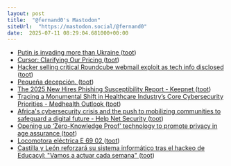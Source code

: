 ```yaml
---
layout: post
title:  "@fernand0's Mastodon"
siteUrl:  "https://mastodon.social/@fernand0"
date:  2025-07-11 08:29:04.681000+00:00
---
```

*  [Putin is invading more than Ukraine ](https://www.politico.eu/article/vladimir-putin-invasion-ukraine-russia-romania-elections-democracy-nato-eu-donald-trump) ([toot](https://mastodon.social/@fernand0/114833656687843383))
*  [Cursor: Clarifying Our Pricing ](https://simonwillison.net/2025/Jul/5/cursor-clarifying-our-pricing) ([toot](https://mastodon.social/@fernand0/114832039605151910))
*  [Hacker selling critical Roundcube webmail exploit as tech info disclosed ](https://www.bleepingcomputer.com/news/security/hacker-selling-critical-roundcube-webmail-exploit-as-tech-info-disclosed) ([toot](https://mastodon.social/@fernand0/114830917445579153))
*  [Pequeña decepción. ](https://avecesunafoto.wordpress.com/2025/07/10/pequena-decepcion) ([toot](https://mastodon.social/@fernand0/114830199673510109))
*  [The 2025 New Hires Phishing Susceptibility Report - Keepnet ](https://keepnetlabs.com/reports/new-hires-phishing-susceptibility-repor) ([toot](https://mastodon.social/@fernand0/114830120340115712))
*  [Tracing a Monumental Shift in Healthcare Industry’s Core Cybersecurity Priorities - Medhealth Outlook ](https://medhealthoutlook.com/tracing-a-monumental-shift-in-healthcare-industrys-core-cybersecurity-priorities) ([toot](https://mastodon.social/@fernand0/114829862363142385))
*  [Africa's cybersecurity crisis and the push to mobilizing communities to safeguard a digital future - Help Net Security ](https://www.helpnetsecurity.com/2025/07/04/africa-cybersecurity-crisis) ([toot](https://mastodon.social/@fernand0/114829643040783888))
*  [Opening up ‘Zero-Knowledge Proof’ technology to promote privacy in age assurance ](https://blog.google/technology/safety-security/opening-up-zero-knowledge-proof-technology-to-promote-privacy-in-age-assurance) ([toot](https://mastodon.social/@fernand0/114829426100928201))
*  [Locomotora eléctrica E 69 02 ](https://www.flickr.com/photos/fernand0/54636734274) ([toot](https://mastodon.social/@fernand0/114828710725177141))
*  [Castilla y León reforzará su sistema informático tras el hackeo de Educacyl: "Vamos a actuar cada semana" ](https://www.elespanol.com/castilla-y-leon/region/20250703/castilla-leon-reforzara-sistema-informatico-hackeo-educacyl-vamos-actuar-semana/1003743832343_0.htm) ([toot](https://mastodon.social/@fernand0/114828683582937283))

